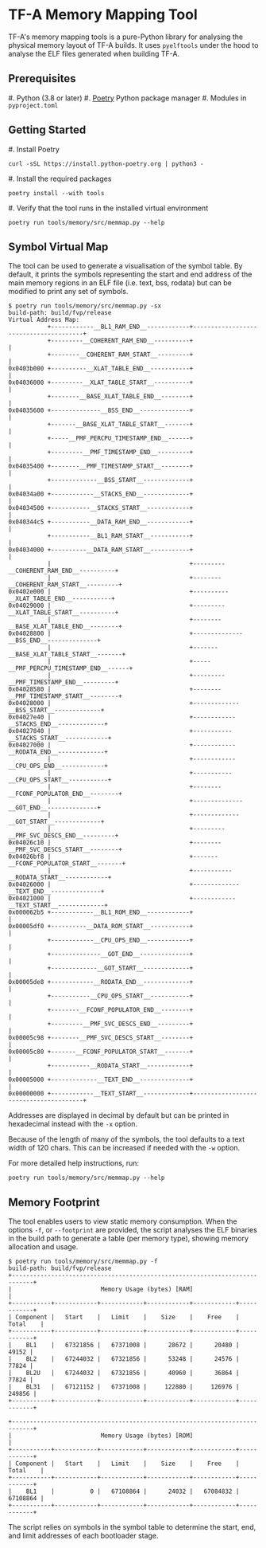 # TF-A Memory Mapping Tool

TF-A's memory mapping tools is a pure-Python library for analysing the physical
memory layout of TF-A builds. It uses `pyelftools` under the hood to analyse
the ELF files generated when building TF-A.

## Prerequisites

#. Python (3.8 or later)
#. [Poetry](https://python-poetry.org/docs/) Python package manager
#. Modules in `pyproject.toml`

## Getting Started

#. Install Poetry

``` shell
curl -sSL https://install.python-poetry.org | python3 -
```

#. Install the required packages

``` shell
poetry install --with tools
```

#. Verify that the tool runs in the installed virtual environment

``` shell
poetry run tools/memory/src/memmap.py --help
```

## Symbol Virtual Map

The tool can be used to generate a visualisation of the symbol table. By
default, it prints the symbols representing the start and end address of the
main memory regions in an ELF file (i.e. text, bss, rodata) but can be modified
to print any set of symbols.

``` shell
$ poetry run tools/memory/src/memmap.py -sx
build-path: build/fvp/release
Virtual Address Map:
           +------------__BL1_RAM_END__------------+---------------------------------------+
           +---------__COHERENT_RAM_END__----------+                                       |
           +--------__COHERENT_RAM_START__---------+                                       |
0x0403b000 +----------__XLAT_TABLE_END__-----------+                                       |
0x04036000 +---------__XLAT_TABLE_START__----------+                                       |
           +--------__BASE_XLAT_TABLE_END__--------+                                       |
0x04035600 +--------------__BSS_END__--------------+                                       |
           +-------__BASE_XLAT_TABLE_START__-------+                                       |
           +-----__PMF_PERCPU_TIMESTAMP_END__------+                                       |
           +---------__PMF_TIMESTAMP_END__---------+                                       |
0x04035400 +--------__PMF_TIMESTAMP_START__--------+                                       |
           +-------------__BSS_START__-------------+                                       |
0x04034a00 +------------__STACKS_END__-------------+                                       |
0x04034500 +-----------__STACKS_START__------------+                                       |
0x040344c5 +-----------__DATA_RAM_END__------------+                                       |
           +-----------__BL1_RAM_START__-----------+                                       |
0x04034000 +----------__DATA_RAM_START__-----------+                                       |
           |                                       +---------__COHERENT_RAM_END__----------+
           |                                       +--------__COHERENT_RAM_START__---------+
0x0402e000 |                                       +----------__XLAT_TABLE_END__-----------+
0x04029000 |                                       +---------__XLAT_TABLE_START__----------+
           |                                       +--------__BASE_XLAT_TABLE_END__--------+
0x04028800 |                                       +--------------__BSS_END__--------------+
           |                                       +-------__BASE_XLAT_TABLE_START__-------+
           |                                       +-----__PMF_PERCPU_TIMESTAMP_END__------+
           |                                       +---------__PMF_TIMESTAMP_END__---------+
0x04028580 |                                       +--------__PMF_TIMESTAMP_START__--------+
0x04028000 |                                       +-------------__BSS_START__-------------+
0x04027e40 |                                       +------------__STACKS_END__-------------+
0x04027840 |                                       +-----------__STACKS_START__------------+
0x04027000 |                                       +------------__RODATA_END__-------------+
           |                                       +------------__CPU_OPS_END__------------+
           |                                       +-----------__CPU_OPS_START__-----------+
           |                                       +--------__FCONF_POPULATOR_END__--------+
           |                                       +--------------__GOT_END__--------------+
           |                                       +-------------__GOT_START__-------------+
           |                                       +---------__PMF_SVC_DESCS_END__---------+
0x04026c10 |                                       +--------__PMF_SVC_DESCS_START__--------+
0x04026bf8 |                                       +-------__FCONF_POPULATOR_START__-------+
           |                                       +-----------__RODATA_START__------------+
0x04026000 |                                       +-------------__TEXT_END__--------------+
0x04021000 |                                       +------------__TEXT_START__-------------+
0x000062b5 +------------__BL1_ROM_END__------------+                                       |
0x00005df0 +----------__DATA_ROM_START__-----------+                                       |
           +------------__CPU_OPS_END__------------+                                       |
           +--------------__GOT_END__--------------+                                       |
           +-------------__GOT_START__-------------+                                       |
0x00005de8 +------------__RODATA_END__-------------+                                       |
           +-----------__CPU_OPS_START__-----------+                                       |
           +--------__FCONF_POPULATOR_END__--------+                                       |
           +---------__PMF_SVC_DESCS_END__---------+                                       |
0x00005c98 +--------__PMF_SVC_DESCS_START__--------+                                       |
0x00005c80 +-------__FCONF_POPULATOR_START__-------+                                       |
           +-----------__RODATA_START__------------+                                       |
0x00005000 +-------------__TEXT_END__--------------+                                       |
0x00000000 +------------__TEXT_START__-------------+---------------------------------------+
```

Addresses are displayed in decimal by default but can be printed in hexadecimal
instead with the `-x` option.

Because of the length of many of the symbols, the tool defaults to a text width
of 120 chars. This can be increased if needed with the `-w` option.

For more detailed help instructions, run:

``` shell
poetry run tools/memory/src/memmap.py --help
```

## Memory Footprint

The tool enables users to view static memory consumption. When the options
`-f`, or `--footprint` are provided, the script analyses the ELF binaries in
the build path to generate a table (per memory type), showing memory allocation
and usage.

``` shell
$ poetry run tools/memory/src/memmap.py -f
build-path: build/fvp/release
+----------------------------------------------------------------------------+
|                         Memory Usage (bytes) [RAM]                         |
+-----------+------------+------------+------------+------------+------------+
| Component |   Start    |   Limit    |    Size    |    Free    |   Total    |
+-----------+------------+------------+------------+------------+------------+
|    BL1    |   67321856 |   67371008 |      28672 |      20480 |      49152 |
|    BL2    |   67244032 |   67321856 |      53248 |      24576 |      77824 |
|    BL2U   |   67244032 |   67321856 |      40960 |      36864 |      77824 |
|    BL31   |   67121152 |   67371008 |     122880 |     126976 |     249856 |
+-----------+------------+------------+------------+------------+------------+

+----------------------------------------------------------------------------+
|                         Memory Usage (bytes) [ROM]                         |
+-----------+------------+------------+------------+------------+------------+
| Component |   Start    |   Limit    |    Size    |    Free    |   Total    |
+-----------+------------+------------+------------+------------+------------+
|    BL1    |          0 |   67108864 |      24032 |   67084832 |   67108864 |
+-----------+------------+------------+------------+------------+------------+
```

The script relies on symbols in the symbol table to determine the start, end,
and limit addresses of each bootloader stage.
